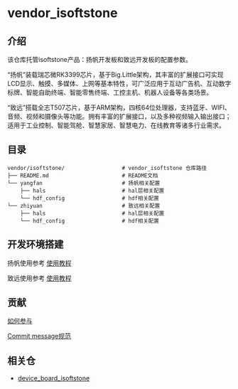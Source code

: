 # vendor_isoftstone

## 介绍

该仓库托管isoftstone产品：扬帆开发板和致远开发板的配置参数。

“扬帆”装载瑞芯微RK3399芯片，基于Big.Little架构，其丰富的扩展接口可实现LCD显示、触摸、多媒体、上网等基本特性，可广泛应用于互动广告机、互动数字标牌、智能自助终端、智能零售终端、工控主机、机器人设备等各类场景。

“致远”搭载全志T507芯片，基于ARM架构，四核64位处理器，支持蓝牙、WIFI、音频、视频和摄像头等功能。拥有丰富的扩展接口，以及多种视频输入输出接口； 适用于工业控制、智能驾舱、智慧家居、智慧电力、在线教育等诸多行业需求。

## 目录

```
vendor/isoftstone/    		       	# vendor_isoftstone 仓库路径
├── README.md                       # README文档
└── yangfan                         # 扬帆相关配置
    ├── hals                        # hal层相关配置
    └── hdf_config                  # hdf相关配置
└── zhiyuan                         # 致远相关配置	
    ├── hals                        # hal层相关配置
    └── hdf_config                  # hdf相关配置
```

## 开发环境搭建

扬帆使用参考 [使用教程](https://gitee.com/openharmony/device_board_isoftstone/blob/master/yangfan/README_zh.md)

致远使用参考 [使用教程](https://gitee.com/openharmony/device_board_isoftstone/blob/master/zhiyuan/README_zh.md)


## 贡献

[如何参与](https://gitee.com/openharmony/docs/blob/HEAD/zh-cn/contribute/%E5%8F%82%E4%B8%8E%E8%B4%A1%E7%8C%AE.md)

[Commit message规范](https://gitee.com/openharmony/device_qemu/wikis/Commit%20message%E8%A7%84%E8%8C%83?sort_id=4042860)

## 相关仓

* [device_board_isoftstone](https://gitee.com/openharmony/device_board_isoftstone)


